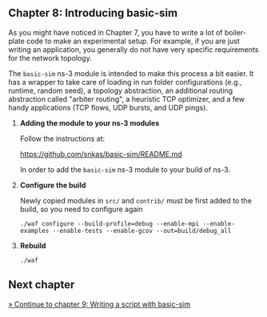 ## Chapter 8: Introducing basic-sim

As you might have noticed in Chapter 7, you have to write a lot of boiler-plate code
to make an experimental setup. For example, if you are just writing an application,
you generally do not have very specific requirements for the network topology.

The `basic-sim` ns-3 module is intended to make this process a bit easier.
It has a wrapper to take care of loading in run folder configurations (e.g., runtime, random seed),
a topology abstraction, an additional routing abstraction called "arbiter routing",
a heuristic TCP optimizer, and a few handy applications (TCP flows, UDP bursts, and UDP pings).

1. **Adding the module to your ns-3 modules**

   Follow the instructions at:

   https://github.com/snkas/basic-sim/README.md
   
   In order to add the `basic-sim` ns-3 module to your build of ns-3.
   
2. **Configure the build**

   Newly copied modules in `src/` and `contrib/` must be first added to the build,
   so you need to configure again
   ```
   ./waf configure --build-profile=debug --enable-mpi --enable-examples --enable-tests --enable-gcov --out=build/debug_all
   ```
   
3. **Rebuild**

   ```
   ./waf
   ```
   
## Next chapter

[&#187; Continue to chapter 9: Writing a script with basic-sim](9_ns3_script_with_basic_sim.md)
